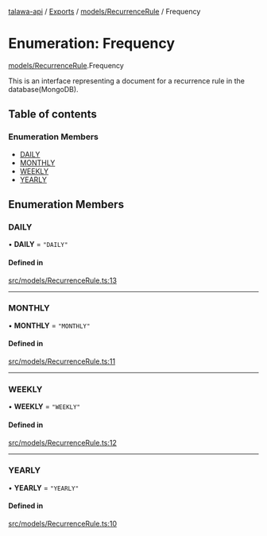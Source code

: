 [talawa-api](../README.md) / [Exports](../modules.md) / [models/RecurrenceRule](../modules/models_RecurrenceRule.md) / Frequency

# Enumeration: Frequency

[models/RecurrenceRule](../modules/models_RecurrenceRule.md).Frequency

This is an interface representing a document for a recurrence rule in the database(MongoDB).

## Table of contents

### Enumeration Members

- [DAILY](models_RecurrenceRule.Frequency.md#daily)
- [MONTHLY](models_RecurrenceRule.Frequency.md#monthly)
- [WEEKLY](models_RecurrenceRule.Frequency.md#weekly)
- [YEARLY](models_RecurrenceRule.Frequency.md#yearly)

## Enumeration Members

### DAILY

• **DAILY** = ``"DAILY"``

#### Defined in

[src/models/RecurrenceRule.ts:13](https://github.com/PalisadoesFoundation/talawa-api/blob/0deccac/src/models/RecurrenceRule.ts#L13)

___

### MONTHLY

• **MONTHLY** = ``"MONTHLY"``

#### Defined in

[src/models/RecurrenceRule.ts:11](https://github.com/PalisadoesFoundation/talawa-api/blob/0deccac/src/models/RecurrenceRule.ts#L11)

___

### WEEKLY

• **WEEKLY** = ``"WEEKLY"``

#### Defined in

[src/models/RecurrenceRule.ts:12](https://github.com/PalisadoesFoundation/talawa-api/blob/0deccac/src/models/RecurrenceRule.ts#L12)

___

### YEARLY

• **YEARLY** = ``"YEARLY"``

#### Defined in

[src/models/RecurrenceRule.ts:10](https://github.com/PalisadoesFoundation/talawa-api/blob/0deccac/src/models/RecurrenceRule.ts#L10)
